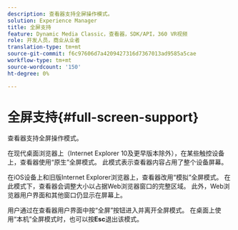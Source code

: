 ```yaml
---
description: 查看器支持全屏操作模式。
solution: Experience Manager
title: 全屏支持
feature: Dynamic Media Classic，查看器，SDK/API，360 VR视频
role: 开发人员，商业从业者
translation-type: tm+mt
source-git-commit: f6c97606d7a4209427316d7367013ad9585a5cae
workflow-type: tm+mt
source-wordcount: '150'
ht-degree: 0%

---
```



# 全屏支持{#full-screen-support}

查看器支持全屏操作模式。

在现代桌面浏览器上（Internet Explorer 10及更早版本除外），在某些触控设备上，查看器使用“原生”全屏模式。 此模式表示查看器内容占用了整个设备屏幕。

在iOS设备上和旧版Internet Explorer浏览器上，查看器改用“模拟”全屏模式。 在此模式下，查看器会调整大小以占据Web浏览器窗口的完整区域。 此外，Web浏览器用户界面和其他窗口仍显示在屏幕上。

用户通过在查看器用户界面中按“全屏”按钮进入并离开全屏模式。 在桌面上使用“本机”全屏模式时，也可以按&#x200B;**Esc**&#x200B;退出该模式。
